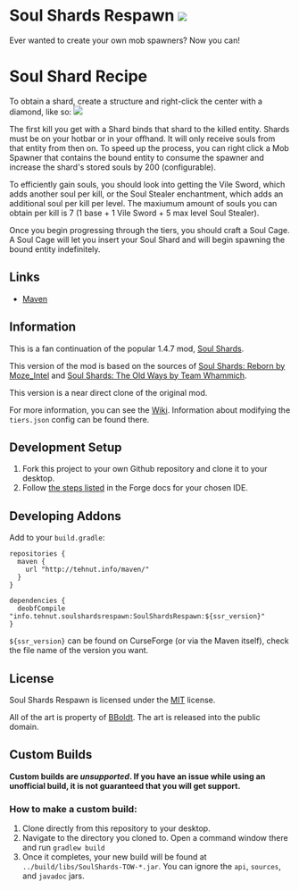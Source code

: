 # Soul Shards Respawn [![](http://cf.way2muchnoise.eu/full_soul-shards-respawn_downloads.svg)](https://minecraft.curseforge.com/projects/soul-shards-respawn)

Ever wanted to create your own mob spawners? Now you can!
# Soul Shard Recipe
To obtain a shard, create a structure and right-click the center with a diamond, like so:
![](./images/PoshGeneralCuckoo-max-14mb.gif)

The first kill you get with a Shard binds that shard to the killed entity. Shards must be on your hotbar or in your offhand. It will only receive souls from that entity from then on. To speed up the process, you can right click a Mob Spawner that contains the bound entity to consume the spawner and increase the shard's stored souls by 200 (configurable).

To efficiently gain souls, you should look into getting the Vile Sword, which adds another soul per kill, or the Soul Stealer enchantment, which adds an additional soul per kill per level. The maxiumum amount of souls you can obtain per kill is 7 (1 base + 1 Vile Sword + 5 max level Soul Stealer).

Once you begin progressing through the tiers, you should craft a Soul Cage. A Soul Cage will let you insert your Soul Shard and will begin spawning the bound entity indefinitely.
## Links

* [Maven](http://tehnut.info/maven/info/tehnut/soulshardsrespawn/SoulShardsRespawn/)

## Information

This is a fan continuation of the popular 1.4.7 mod, [Soul Shards](http://www.minecraftforum.net/forums/mapping-and-modding/minecraft-mods/1285901-1-6-4-forgeirc-v1-0-18-soul-shards-v2-0-15-and#soulshards).

This version of the mod is based on the sources of [Soul Shards: Reborn by Moze_Intel](http://www.minecraftforum.net/forums/mapping-and-modding/minecraft-mods/wip-mods/1445947-1-7-10-soul-shards-reborn-original-soul-shards) and [Soul Shards: The Old Ways by Team Whammich](http://www.minecraftforum.net/forums/mapping-and-modding/minecraft-mods/2329877-soul-shards-the-old-ways-rc9-update).

This version is a near direct clone of the original mod.

For more information, you can see the [Wiki](https://github.com/TehNut/Soul-Shards-Respawn/wiki). Information about modifying the `tiers.json` config can be found there.

## Development Setup

1. Fork this project to your own Github repository and clone it to your desktop.
2. Follow [the steps listed](http://mcforge.readthedocs.io/en/latest/gettingstarted/#from-zero-to-modding) in the Forge docs for your chosen IDE.

## Developing Addons

Add to your `build.gradle`:

    repositories {
      maven {
        url "http://tehnut.info/maven/"
      }
    }
    
    dependencies {
      deobfCompile "info.tehnut.soulshardsrespawn:SoulShardsRespawn:${ssr_version}"
    }
`${ssr_version}` can be found on CurseForge (or via the Maven itself), check the file name of the version you want.

## License

Soul Shards Respawn is licensed under the [MIT](https://tldrlegal.com/license/mit-license) license.

All of the art is property of [BBoldt](https://github.com/BBoldt/). The art is released into the public domain.

## Custom Builds
   
**Custom builds are *unsupported*. If you have an issue while using an unofficial build, it is not guaranteed that you will get support.**
   
### How to make a custom build:
   
1. Clone directly from this repository to your desktop.
2. Navigate to the directory you cloned to. Open a command window there and run `gradlew build`
3. Once it completes, your new build will be found at `../build/libs/SoulShards-TOW-*.jar`. You can ignore the `api`, `sources`, and `javadoc` jars.